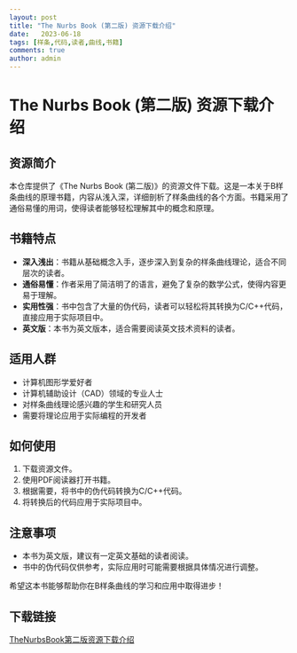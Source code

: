 ```yaml
---
layout: post
title: "The Nurbs Book (第二版) 资源下载介绍"
date:   2023-06-18
tags: [样条,代码,读者,曲线,书籍]
comments: true
author: admin
---
```

# The Nurbs Book (第二版) 资源下载介绍

## 资源简介

本仓库提供了《The Nurbs Book (第二版)》的资源文件下载。这是一本关于B样条曲线的原理书籍，内容从浅入深，详细剖析了样条曲线的各个方面。书籍采用了通俗易懂的用词，使得读者能够轻松理解其中的概念和原理。

## 书籍特点

- **深入浅出**：书籍从基础概念入手，逐步深入到复杂的样条曲线理论，适合不同层次的读者。
- **通俗易懂**：作者采用了简洁明了的语言，避免了复杂的数学公式，使得内容更易于理解。
- **实用性强**：书中包含了大量的伪代码，读者可以轻松将其转换为C/C++代码，直接应用于实际项目中。
- **英文版**：本书为英文版本，适合需要阅读英文技术资料的读者。

## 适用人群

- 计算机图形学爱好者
- 计算机辅助设计（CAD）领域的专业人士
- 对样条曲线理论感兴趣的学生和研究人员
- 需要将理论应用于实际编程的开发者

## 如何使用

1. 下载资源文件。
2. 使用PDF阅读器打开书籍。
3. 根据需要，将书中的伪代码转换为C/C++代码。
4. 将转换后的代码应用于实际项目中。

## 注意事项

- 本书为英文版，建议有一定英文基础的读者阅读。
- 书中的伪代码仅供参考，实际应用时可能需要根据具体情况进行调整。

希望这本书能够帮助你在B样条曲线的学习和应用中取得进步！

## 下载链接

[TheNurbsBook第二版资源下载介绍](https://pan.quark.cn/s/82f85ce6628e)